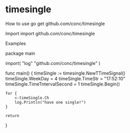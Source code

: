 # timesingle

How to use
go get github.com/conc/timesingle

Import
import github.com/conc/timesingle

Examples

package main

import(
	"log"
	"github.com/conc/timesingle"
)

func main() {
	timeSingle := timesingle.NewTTimeSignal()
	timeSingle.WeekDay = 4
	timeSingle.TimeStr = "17:52:10"
	timeSingle.TimeTntervalSecond = 1
	timeSingle.Begin()

	for {
		<-timeSingle.Ch
		log.Println("have one single!")
	}

	return
}
